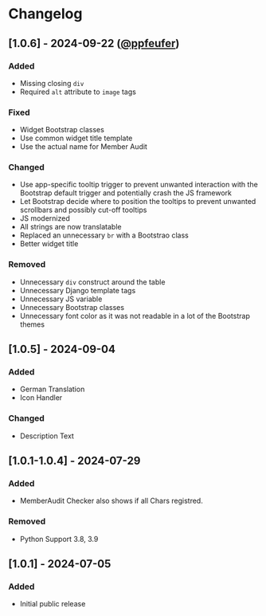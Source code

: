 # Changelog

## \[1.0.6\] - 2024-09-22 ([@ppfeufer](https://github.com/ppfeufer))

### Added

- Missing closing `div`
- Required `alt` attribute to `image` tags

### Fixed

- Widget Bootstrap classes
- Use common widget title template
- Use the actual name for Member Audit

### Changed

- Use app-specific tooltip trigger to prevent unwanted interaction with the Bootstrap default trigger and potentially crash the JS framework
- Let Bootstrap decide where to position the tooltips to prevent unwanted scrollbars and possibly cut-off tooltips
- JS modernized
- All strings are now translatable
- Replaced an unnecessary `br` with a Bootstrao class
- Better widget title

### Removed

- Unnecessary `div` construct around the table
- Unnecessary Django template tags
- Unnecessary JS variable
- Unnecessary Bootstrap classes
- Unnecessary font color as it was not readable in a lot of the Bootstrap themes

## \[1.0.5\] - 2024-09-04

### Added

- German Translation
- Icon Handler

### Changed

- Description Text

## \[1.0.1-1.0.4\] - 2024-07-29

### Added

- MemberAudit Checker also shows if all Chars registred.

### Removed

- Python Support 3.8, 3.9

## \[1.0.1\] - 2024-07-05

### Added

- Initial public release
